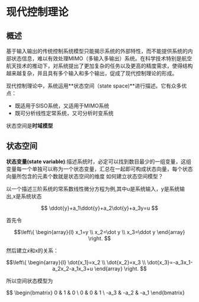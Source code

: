 # 现代控制理论

## 概述

基于输入输出的传统控制系统模型只能揭示系统的外部特性，而不能提供系统的内部状态信息，难以有效处理MIMO（多输入多输出）系统。在科学技术特别是航空航天技术的推动下，对系统提出了更加复杂的任务以及更高的精度需求，使得结构越来越复杂，并且具有多个输入和多个输出，促成了现代控制理论的形成。

现代控制理论中，系统运用**状态空间（state space)**进行描述。它有众多优点：

+ 既适用于SISO系统，又适用于MIMO系统
+ 既可分析线性定常系统，又可分析时变系统

状态空间是**时域模型**

## 状态空间
**状态变量(state variable)**:描述系统时，必定可以找到数目最少的一组变量，这组变量每一个单独可以称为一个状态变量，汇总在一起即可构成状态向量，每个状态向量所包含的元素个数就是状态空间的维度
如何建立状态空间模型？

以一个描述三阶系统的常系数线性微分方程为例,其中u是系统输入，y是系统输出,x是系统状态

$$ \ddot{y}+a_1\ddot{y}+a_2\dot{y}+a_3y=u $$

首先令

$$\left\{
\begin{array}{l}
    x_1=y  \\
    x_2=\dot y \\
    x_3=\ddot y 
\end{array}
\right.
$$

然后建立$\dot{x}$和x的关系：

$$\left\{
\begin{array}{l}
    \dot{x_1}=x_2 \\
    \dot{x_2}=x_3 \\
    \dot{x_3}=-a_3x_1-a_2x_2-a_1x_3+u
\end{array}
\right.
$$

所以空间状态模型为

$$ \begin{bmatrix}
 0 & 1 & 0 \\
 0 & 0 & 1 \\
 -a_3 & -a_2 & -a_1
 \end{bmatrix}


